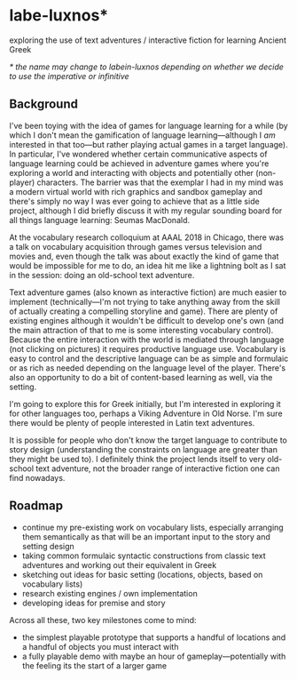 # labe-luxnos*

exploring the use of text adventures / interactive fiction for learning Ancient Greek

_* the name may change to labein-luxnos depending on whether we decide to use the imperative or infinitive_

## Background

I've been toying with the idea of games for language learning for a while (by which I don't mean the gamification of language learning—although I _am_ interested in that too—but rather playing actual games in a target language). In particular, I've wondered whether certain communicative aspects of language learning could be achieved in adventure games where you're exploring a world and interacting with objects and potentially other (non-player) characters. The barrier was that the exemplar I had in my mind was a modern virtual world with rich graphics and sandbox gameplay and there's simply no way I was ever going to achieve that as a little side project, although I did briefly discuss it with my regular sounding board for all things language learning: Seumas MacDonald.

At the vocabulary research colloquium at AAAL 2018 in Chicago, there was a talk on vocabulary acquisition through games versus television and movies and, even though the talk was about exactly the kind of game that would be impossible for me to do, an idea hit me like a lightning bolt as I sat in the session: doing an old-school text adventure.

Text adventure games (also known as interactive fiction) are much easier to implement (technically—I'm not trying to take anything away from the skill of actually creating a compelling storyline and game). There are plenty of existing engines although it wouldn't be difficult to develop one's own (and the main attraction of that to me is some interesting vocabulary control). Because the entire interaction with the world is mediated through language (not clicking on pictures) it requires productive language use. Vocabulary is easy to control and the descriptive language can be as simple and formulaic or as rich as needed depending on the language level of the player. There's also an opportunity to do a bit of content-based learning as well, via the setting.

I'm going to explore this for Greek initially, but I'm interested in exploring it for other languages too, perhaps a Viking Adventure in Old Norse. I'm sure there would be plenty of people interested in Latin text adventures.

It is possible for people who don't know the target language to contribute to story design (understanding the constraints on language are greater than they might be used to). I definitely think the project lends itself to very old-school text adventure, not the broader range of interactive fiction one can find nowadays.

## Roadmap

* continue my pre-existing work on vocabulary lists, especially arranging them semantically as that will be an important input to the story and setting design
* taking common formulaic syntactic constructions from classic text adventures and working out their equivalent in Greek
* sketching out ideas for basic setting (locations, objects, based on vocabulary lists)
* research existing engines / own implementation
* developing ideas for premise and story

Across all these, two key milestones come to mind:

* the simplest playable prototype that supports a handful of locations and a handful of objects you must interact with
* a fully playable demo with maybe an hour of gameplay—potentially with the feeling its the start of a larger game
